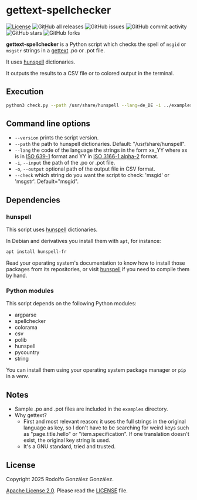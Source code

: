 # gettext-spellchecker

[![License](https://img.shields.io/badge/License-Apache_2.0-blue.svg)](https://opensource.org/licenses/Apache-2.0)
![GitHub all releases](https://img.shields.io/github/downloads/rgglez/gettext-spellchecker/total)
![GitHub issues](https://img.shields.io/github/issues/rgglez/gettext-spellchecker)
![GitHub commit activity](https://img.shields.io/github/commit-activity/y/rgglez/gettext-spellchecker)
![GitHub stars](https://img.shields.io/github/stars/rgglez/gettext-spellchecker?style=social)
![GitHub forks](https://img.shields.io/github/forks/rgglez/gettext-spellchecker?style=social)

**gettext-spellchecker** is a Python script which checks the spell of `msgid` or `msgstr` strings in a [gettext](https://www.gnu.org/software/gettext/) .po or .pot file. 

It uses [hunspell](https://github.com/hunspell/hunspell) dictionaries.

It outputs the results to a CSV file or to colored output in the terminal.

## Execution

```bash
python3 check.py --path /usr/share/hunspell --lang=de_DE -i ../examples/example_simple.po --check=msgstr
```

## Command line options

* `--version` prints the script version.
* `--path` the path to hunspell dictionaries. Default: "/usr/share/hunspell".
* `--lang` the code of the language the strings in the form xx_YY where xx is in [ISO 639-1](https://en.wikipedia.org/wiki/List_of_ISO_639_language_codes) format and YY in [ISO 3166-1 alpha-2](https://en.wikipedia.org/wiki/ISO_3166-1_alpha-2#Officially_assigned_code_elements) format.
* `-i`, `--input` the path of the .po or .pot file.
* `-o`, `--output` optional path of the output file in CSV format.
* `--check` which string do you want the script to check: 'msgid' or 'msgstr'. Default="msgid".

## Dependencies

### hunspell

This script uses [hunspell](https://github.com/hunspell/hunspell) dictionaries.

In Debian and derivatives you install them with `apt`, for instance:

```bash
apt install hunspell-fr
```

Read your operating system's documentation to know how to install those packages from its repositories, or visit [hunspell](https://github.com/hunspell/hunspell) if you need to compile them by hand.

### Python modules

This script depends on the following Python modules:

* argparse
* spellchecker
* colorama
* csv
* polib
* hunspell
* pycountry
* string

You can install them using your operating system package manager or `pip` in a venv.

## Notes

* Sample .po and .pot files are included in the `examples` directory.
* Why gettext?
  * First and most relevant reason: it uses the full strings in the original language as key, so I don't have to be searching for weird keys such as "page.title.hello" or "item.specification". If one translation doesn't exist, the original key string is used.
  * It's a GNU standard, tried and trusted.

## License

Copyright 2025 Rodolfo González González.

[Apache License 2.0](https://www.apache.org/licenses/LICENSE-2.0). Please read the [LICENSE](LICENSE) file.
